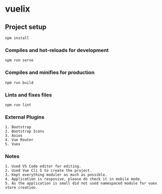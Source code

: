 # vuelix

## Project setup
```
npm install
```

### Compiles and hot-reloads for development
```
npm run serve
```

### Compiles and minifies for production
```
npm run build
```

### Lints and fixes files
```
npm run lint
```

### External Plugins
```
1. Bootstrap
2. Bootstrap Icons
3. Axios
4. Vue Router
5. Vuex
```

### Notes
```
1. Used VS Code editor for editing.
2. Used Vue Cli 5 to create the project.
3. Kept everything moduler as much as possible.
4. Application is resposive, please do check it in mobile mode.
5. As the application is small did not used namespaced module for vuex store creation.
```


